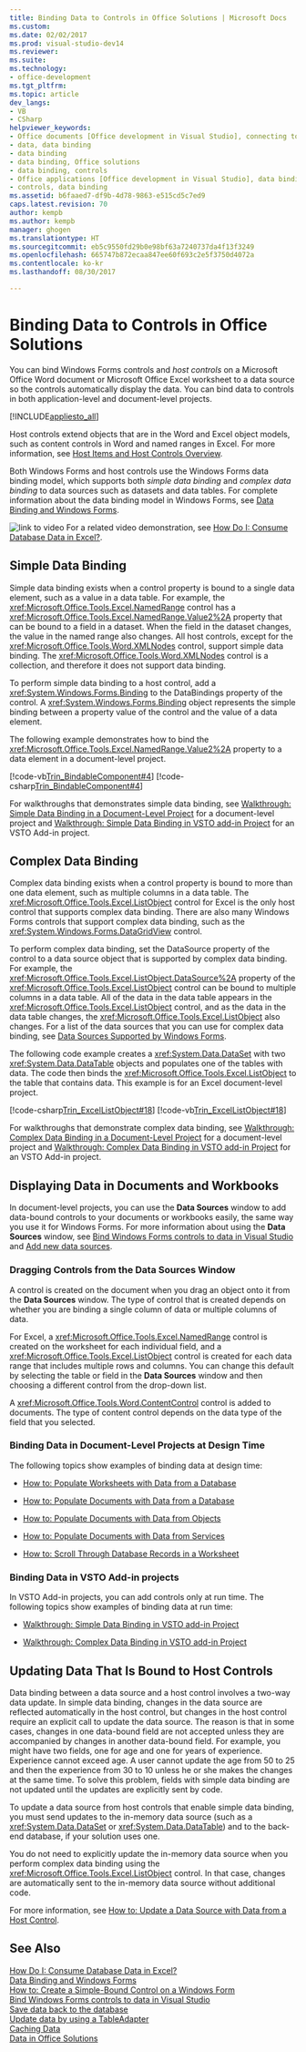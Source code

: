 ```yaml
---
title: Binding Data to Controls in Office Solutions | Microsoft Docs
ms.custom: 
ms.date: 02/02/2017
ms.prod: visual-studio-dev14
ms.reviewer: 
ms.suite: 
ms.technology:
- office-development
ms.tgt_pltfrm: 
ms.topic: article
dev_langs:
- VB
- CSharp
helpviewer_keywords:
- Office documents [Office development in Visual Studio], connecting to data
- data, data binding
- data binding
- data binding, Office solutions
- data binding, controls
- Office applications [Office development in Visual Studio], data binding
- controls, data binding
ms.assetid: b6faaed7-df9b-4d78-9863-e515cd5c7ed9
caps.latest.revision: 70
author: kempb
ms.author: kempb
manager: ghogen
ms.translationtype: HT
ms.sourcegitcommit: eb5c9550fd29b0e98bf63a7240737da4f13f3249
ms.openlocfilehash: 665747b872ecaa847ee60f693c2e5f3750d4072a
ms.contentlocale: ko-kr
ms.lasthandoff: 08/30/2017

---
```

# <a name="binding-data-to-controls-in-office-solutions"></a>Binding Data to Controls in Office Solutions
  You can bind Windows Forms controls and *host controls* on a Microsoft Office Word document or Microsoft Office Excel worksheet to a data source so the controls automatically display the data. You can bind data to controls in both application-level and document-level projects.  
  
 [!INCLUDE[appliesto_all](../vsto/includes/appliesto-all-md.md)]  
  
 Host controls extend objects that are in the Word and Excel object models, such as content controls in Word and named ranges in Excel. For more information, see [Host Items and Host Controls Overview](../vsto/host-items-and-host-controls-overview.md).  
  
 Both Windows Forms and host controls use the Windows Forms data binding model, which supports both *simple data binding* and *complex data binding* to data sources such as datasets and data tables. For complete information about the data binding model in Windows Forms, see [Data Binding and Windows Forms](/dotnet/framework/winforms/data-binding-and-windows-forms).  
  
 ![link to video](../vsto/media/playvideo.gif "link to video") For a related video demonstration, see [How Do I: Consume Database Data in Excel?](http://go.microsoft.com/fwlink/?LinkID=130287).  
  
## <a name="simple-data-binding"></a>Simple Data Binding  
 Simple data binding exists when a control property is bound to a single data element, such as a value in a data table. For example, the <xref:Microsoft.Office.Tools.Excel.NamedRange> control has a <xref:Microsoft.Office.Tools.Excel.NamedRange.Value2%2A> property that can be bound to a field in a dataset. When the field in the dataset changes, the value in the named range also changes. All host controls, except for the <xref:Microsoft.Office.Tools.Word.XMLNodes> control, support simple data binding. The <xref:Microsoft.Office.Tools.Word.XMLNodes> control is a collection, and therefore it does not support data binding.  
  
 To perform simple data binding to a host control, add a <xref:System.Windows.Forms.Binding> to the DataBindings property of the control. A <xref:System.Windows.Forms.Binding> object represents the simple binding between a property value of the control and the value of a data element.  
  
 The following example demonstrates how to bind the <xref:Microsoft.Office.Tools.Excel.NamedRange.Value2%2A> property to a data element in a document-level project.  
  
 [!code-vb[Trin_BindableComponent#4](../vsto/codesnippet/VisualBasic/Trin_BindableComponent/Sheet1.vb#4)] [!code-csharp[Trin_BindableComponent#4](../vsto/codesnippet/CSharp/Trin_BindableComponent/Sheet1.cs#4)]  
  
 For walkthroughs that demonstrates simple data binding, see [Walkthrough: Simple Data Binding in a Document-Level Project](../vsto/walkthrough-simple-data-binding-in-a-document-level-project.md) for a document-level project and [Walkthrough: Simple Data Binding in VSTO add-in Project](../vsto/walkthrough-simple-data-binding-in-vsto-add-in-project.md) for an VSTO Add-in project.  
  
## <a name="complex-data-binding"></a>Complex Data Binding  
 Complex data binding exists when a control property is bound to more than one data element, such as multiple columns in a data table. The <xref:Microsoft.Office.Tools.Excel.ListObject> control for Excel is the only host control that supports complex data binding. There are also many Windows Forms controls that support complex data binding, such as the <xref:System.Windows.Forms.DataGridView> control.  
  
 To perform complex data binding, set the DataSource property of the control to a data source object that is supported by complex data binding. For example, the <xref:Microsoft.Office.Tools.Excel.ListObject.DataSource%2A> property of the <xref:Microsoft.Office.Tools.Excel.ListObject> control can be bound to multiple columns in a data table. All of the data in the data table appears in the <xref:Microsoft.Office.Tools.Excel.ListObject> control, and as the data in the data table changes, the <xref:Microsoft.Office.Tools.Excel.ListObject> also changes. For a list of the data sources that you can use for complex data binding, see [Data Sources Supported by Windows Forms](/dotnet/framework/winforms/data-sources-supported-by-windows-forms).  
  
 The following code example creates a <xref:System.Data.DataSet> with two <xref:System.Data.DataTable> objects and populates one of the tables with data. The code then binds the <xref:Microsoft.Office.Tools.Excel.ListObject> to the table that contains data. This example is for an Excel document-level project.  
  
 [!code-csharp[Trin_ExcelListObject#18](../vsto/codesnippet/CSharp/Trin_ExcelListObject/Trin_ExcelListObject.cs#18)] [!code-vb[Trin_ExcelListObject#18](../vsto/codesnippet/VisualBasic/Trin_ExcelListObject/Sheet1.vb#18)]  
  
 For walkthroughs that demonstrate complex data binding, see [Walkthrough: Complex Data Binding in a Document-Level Project](../vsto/walkthrough-complex-data-binding-in-a-document-level-project.md) for a document-level project and [Walkthrough: Complex Data Binding in VSTO add-in Project](../vsto/walkthrough-complex-data-binding-in-vsto-add-in-project.md) for an VSTO Add-in project.  
  
## <a name="displaying-data-in-documents-and-workbooks"></a>Displaying Data in Documents and Workbooks  
 In document-level projects, you can use the **Data Sources** window to add data-bound controls to your documents or workbooks easily, the same way you use it for Windows Forms. For more information about using the **Data Sources** window, see [Bind Windows Forms controls to data in Visual Studio](../data-tools/bind-windows-forms-controls-to-data-in-visual-studio.md) and [Add new data sources](../data-tools/add-new-data-sources.md).  
  
### <a name="dragging-controls-from-the-data-sources-window"></a>Dragging Controls from the Data Sources Window  
 A control is created on the document when you drag an object onto it from the **Data Sources** window. The type of control that is created depends on whether you are binding a single column of data or multiple columns of data.  
  
 For Excel, a <xref:Microsoft.Office.Tools.Excel.NamedRange> control is created on the worksheet for each individual field, and a <xref:Microsoft.Office.Tools.Excel.ListObject> control is created for each data range that includes multiple rows and columns. You can change this default by selecting the table or field in the **Data Sources** window and then choosing a different control from the drop-down list.  
  
 A <xref:Microsoft.Office.Tools.Word.ContentControl> control is added to documents. The type of content control depends on the data type of the field that you selected.  
  
### <a name="binding-data-in-document-level-projects-at-design-time"></a>Binding Data in Document-Level Projects at Design Time  
 The following topics show examples of binding data at design time:  
  
-   [How to: Populate Worksheets with Data from a Database](../vsto/how-to-populate-worksheets-with-data-from-a-database.md)  
  
-   [How to: Populate Documents with Data from a Database](../vsto/how-to-populate-documents-with-data-from-a-database.md)  
  
-   [How to: Populate Documents with Data from Objects](../vsto/how-to-populate-documents-with-data-from-objects.md)  
  
-   [How to: Populate Documents with Data from Services](../vsto/how-to-populate-documents-with-data-from-services.md)  
  
-   [How to: Scroll Through Database Records in a Worksheet](../vsto/how-to-scroll-through-database-records-in-a-worksheet.md)  
  
### <a name="binding-data-in-vsto-add-in-projects"></a>Binding Data in VSTO Add-in projects  
 In VSTO Add-in projects, you can add controls only at run time. The following topics show examples of binding data at run time:  
  
-   [Walkthrough: Simple Data Binding in VSTO add-in Project](../vsto/walkthrough-simple-data-binding-in-vsto-add-in-project.md)  
  
-   [Walkthrough: Complex Data Binding in VSTO add-in Project](../vsto/walkthrough-complex-data-binding-in-vsto-add-in-project.md)  
  
## <a name="updating-data-that-is-bound-to-host-controls"></a>Updating Data That Is Bound to Host Controls  
 Data binding between a data source and a host control involves a two-way data update. In simple data binding, changes in the data source are reflected automatically in the host control, but changes in the host control require an explicit call to update the data source. The reason is that in some cases, changes in one data-bound field are not accepted unless they are accompanied by changes in another data-bound field. For example, you might have two fields, one for age and one for years of experience. Experience cannot exceed age. A user cannot update the age from 50 to 25 and then the experience from 30 to 10 unless he or she makes the changes at the same time. To solve this problem, fields with simple data binding are not updated until the updates are explicitly sent by code.  
  
 To update a data source from host controls that enable simple data binding, you must send updates to the in-memory data source (such as a <xref:System.Data.DataSet> or <xref:System.Data.DataTable>) and to the back-end database, if your solution uses one.  
  
 You do not need to explicitly update the in-memory data source when you perform complex data binding using the <xref:Microsoft.Office.Tools.Excel.ListObject> control. In that case, changes are automatically sent to the in-memory data source without additional code.  
  
 For more information, see [How to: Update a Data Source with Data from a Host Control](../vsto/how-to-update-a-data-source-with-data-from-a-host-control.md).  
  
## <a name="see-also"></a>See Also  
 [How Do I: Consume Database Data in Excel?](http://go.microsoft.com/fwlink/?LinkID=130287)   
 [Data Binding and Windows Forms](/dotnet/framework/winforms/data-binding-and-windows-forms)   
 [How to: Create a Simple-Bound Control on a Windows Form](/dotnet/framework/winforms/how-to-create-a-simple-bound-control-on-a-windows-form)   
 [Bind Windows Forms controls to data in Visual Studio](../data-tools/bind-windows-forms-controls-to-data-in-visual-studio.md)   
 [Save data back to the database](../data-tools/save-data-back-to-the-database.md)    
 [Update data by using a TableAdapter](../data-tools/update-data-by-using-a-tableadapter.md)    
 [Caching Data](../vsto/caching-data.md)   
 [Data in Office Solutions](../vsto/data-in-office-solutions.md)  
  
  
